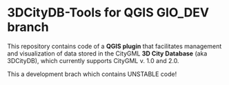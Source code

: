 # 3DCityDB-Tools for QGIS GIO_DEV branch

This repository contains code of a **QGIS plugin** that facilitates management and visualization of data stored in the CityGML **3D City Database** (aka 3DCityDB), which currently supports CityGML v. 1.0 and 2.0.

This a development brach which contains UNSTABLE code!